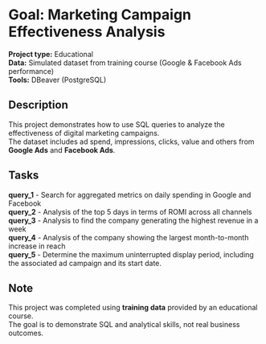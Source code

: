 # Goal: Marketing Campaign Effectiveness Analysis
**Project type:** Educational  
**Data:** Simulated dataset from training course (Google & Facebook Ads performance)  
**Tools:** DBeaver (PostgreSQL)
## Description 
This project demonstrates how to use SQL queries to analyze the effectiveness of digital marketing campaigns.  
The dataset includes ad spend, impressions, clicks, value and others from **Google Ads** and **Facebook Ads**.
## Tasks
**query_1** - Search for aggregated metrics on daily spending in Google and Facebook  
**query_2** - Analysis of the top 5 days in terms of ROMI across all channels  
**query_3** - Analysis to find the company generating the highest revenue in a week  
**query_4** - Analysis of the company showing the largest month-to-month increase in reach  
**query_5** - Determine the maximum uninterrupted display period, including the associated ad campaign and its start date.
## Note 
This project was completed using **training data** provided by an educational course.  
The goal is to demonstrate SQL and analytical skills, not real business outcomes.
